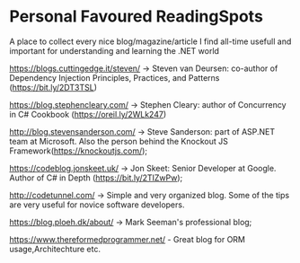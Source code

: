 # Personal Favoured ReadingSpots
A place to collect every nice blog/magazine/article I find all-time usefull and important for understanding and learning the .NET world



https://blogs.cuttingedge.it/steven/  -> Steven van Deursen: co-author of Dependency Injection Principles, Practices, and Patterns (https://bit.ly/2DT3TSL)

https://blog.stephencleary.com/   -> Stephen Cleary: author of Concurrency in C# Cookbook
 (https://oreil.ly/2WLk247)

http://blog.stevensanderson.com/ -> Steve Sanderson: part of ASP.NET team at Microsoft. Also the person behind the Knockout JS Framework(https://knockoutjs.com/);

https://codeblog.jonskeet.uk/ -> Jon Skeet: Senior Developer at Google. Author of C# in Depth (https://bit.ly/2TIZwPw);

http://codetunnel.com/ -> Simple and very organized blog. Some of the tips are very useful for novice software developers.

https://blog.ploeh.dk/about/ -> Mark Seeman's professional blog;


https://www.thereformedprogrammer.net/ - Great blog for ORM usage,Architechture etc.
